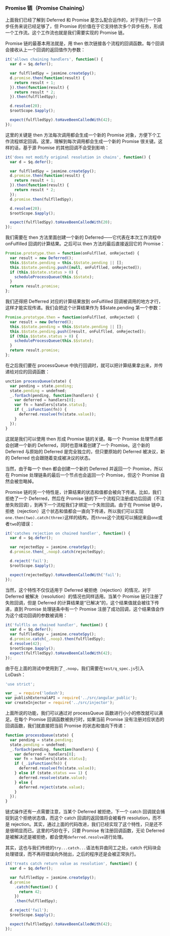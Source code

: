 ### Promise 链（Promise Chaining）

上面我们已经了解到 Deferred 和 Promise 是怎么配合运作的，对于执行一个异步任务来说已经足够了，但 Promise 的价值在于它支持依次多个异步任务，形成一个工作流。这个工作流也就是我们需要实现的 Promise 链。

Promise 链的最基本用法就是，用 then 依次链接各个流程的回调函数。每个回调会接收从上一个回调的返回值作为参数：

```js
it('allows chaining handlers', function() {
  var d = $q.defer();

  var fulflledSpy = jasmine.createSpy();
  d.promise.then(function(result) {
    return result + 1;
  }).then(function(result) {
    return result * 2;
  }).then(fulflledSpy);

  d.resolve(20);
  $rootScope.$apply();

  expect(fulflledSpy).toHaveBeenCalledWith(42);
});
```

这里的关键是 then 方法每次调用都会生成一个新的 Promise 对象，方便下个工作流程绑定回调。这里，理解到每次调用都会生成一个新的 Promise 很关键。这样的话，基于源 Promise 的其他回调不会受到影响：

```js
it('does not modify original resolution in chains', function() {
  var d = $q.defer();

  var fulflledSpy = jasmine.createSpy();
  d.promise.then(function(result) {
    return result + 1;
  }).then(function(result) {
    return result * 2;
  });
  d.promise.then(fulflledSpy);

  d.resolve(20);
  $rootScope.$apply();

  expect(fulflledSpy).toHaveBeenCalledWith(20);
});
```

我们需要在 then 方法里面创建一个新的 Deferred——它代表在本次工作流程中 onFulfilled 回调的计算结果。之后可以 then 方法的最后直接返回它的 Promise：

```js
Promise.prototype.then = function(onFulflled, onRejected) {
  var result = new Deferred();
  this.$$state.pending = this.$$state.pending || [];
  this.$$state.pending.push([null, onFulflled, onRejected]);
  if (this.$$state.status > 0) {
    scheduleProcessQueue(this.$$state);
  }
  return result.promise;
};
```

我们还得把 Defferred  对应的计算结果放到 onFulfilled 回调被调用的地方才行，这样才能实现传递。我们会把这个计算结果作为 $$state.pending 第一个参数：

```js
Promise.prototype.then = function(onFulflled, onRejected) {
  var result = new Deferred();
  this.$$state.pending = this.$$state.pending || [];
  this.$$state.pending.push([result, onFulflled, onRejected]);
  if (this.$$state.status > 0) {
    scheduleProcessQueue(this.$$state);
  }
  return result.promise;
};
```

在之后我们要在 processQueue 中执行回调时，就可以把计算结果拿出来，并传递给对应的回调函数：

```js
unction processQueue(state) {
  var pending = state.pending;
  state.pending = undefned;
  _.forEach(pending, function(handlers) {
    var deferred = handlers[0];
    var fn = handlers[state.status];
    if (_.isFunction(fn)) {
      deferred.resolve(fn(state.value));
    }
  });
}
```

这就是我们可以使用 then 形成 Promise 链的关键。每一个 Promise 处理节点都会创建一个新的 Deferred，同时也意味着创建了一个 Promise。这个新的 Deferred 与原始的 Deferred 是完全独立的，但只要原始的 Deferred 被决议，新的 Deferred 也会跟随着变成被决议的状态。

当然，由于每一个 then 都会创建一个新的 Deferred 并返回一个 Promise，所以在 Promise 处理链条的最后一个节点也会返回一个 Promise，但这个 Promise 自然会被忽略掉。

Promise 链的另一个特性是，计算结果的状态和值都会被向下传递。比如，我们拒绝了一个 Deferred，然后在 Promise 链的下一个流程只注册成功后回调（不注册失败回调），到再下一个流程我们才绑定一个失败回调。由于在 Promise 链中，拒绝（rejection）这个状态和值都会一直向下传递，所以我们可以实现`one.then(two).catch(three)`这样的结构，而`three`这个流程可以捕捉来自`one`或者`two`的错误：

```js
it('catches rejection on chained handler', function() {
  var d = $q.defer();

  var rejectedSpy = jasmine.createSpy();
  d.promise.then(_.noop).catch(rejectedSpy);

  d.reject('fail');
  $rootScope.$apply();

  expect(rejectedSpy).toHaveBeenCalledWith('fail');
});
```

当然，这个特性不仅仅适用于 Deferred 被拒绝（rejection）的情况，对于 Deferred 被解决（resolution）的情况也同样适用。当某个 Promise 链只注册了失败回调，但是 Deferred 的计算结果是“已解决”的，这个结果值就会被往下传递，直到 Promise 处理链条中有一个 Promise 注册了成功回调，这个结果值会作为这个成功回调的参数被调用：

```js
it('fulflls on chained handler', function() {
  var d = $q.defer();
  var fulflledSpy = jasmine.createSpy();
  d.promise.catch(_.noop).then(fulflledSpy);
  d.resolve(42);
  $rootScope.$apply();
  expect(fulflledSpy).toHaveBeenCalledWith(42);
});
```

由于在上面的测试中使用到了`_.noop`，我们需要在`test/q_spec.js`引入 LoDash：

```js
'use strict';

var _ = require('lodash');
var publishExternalAPI = require('../src/angular_public');
var createInjector = require('../src/injector');
```

上面所说的功能，我们可以通过对 processQueue 函数进行小小的修改就可以满足。在每个 Promise 回调函数被执行时，如果当前 Promise 没有注册对应状态的回调函数，我们就直接把当前 Promise 的状态和值向下传递：

```js
function processQueue(state) {
  var pending = state.pending;
  state.pending = undefned;
  _.forEach(pending, function(handlers) {
    var deferred = handlers[0];
    var fn = handlers[state.status];
    if (_.isFunction(fn)) {
      deferred.resolve(fn(state.value));
    } else if (state.status === 1) {
      deferred.resolve(state.value);
    } else {
      deferred.reject(state.value);
    }
  });
}
```

链式操作还有一点需要注意，当某个 Deferred 被拒绝，下一个 catch 回调就会捕捉到这个拒绝状态值，而这个 catch 回调的返回值将会被看作 resolution，而不是 rejection。其实，通过上面的代码改进，我们已经实现了这个特性，只是还不是很明显而已。这里的巧妙在于，只要 Promise 有注册回调函数，无论 Deferred 是被解决还是被拒绝，都会使用`deferred.resolve`进行处理。

其实，这也与我们传统的`try...catch...`语法有异曲同工之处，catch 代码块会处理错误，而不再将错误向外抛出，之后的程序还是会被正常执行。

```js
it('treats catch return value as resolution', function() {
  var d = $q.defer();

  var fulflledSpy = jasmine.createSpy();
  d.promise
    .catch(function() {
      return 42;
    })
    .then(fulflledSpy);

  d.reject('fail');
  $rootScope.$apply();

  expect(fulflledSpy).toHaveBeenCalledWith(42);
});
```



